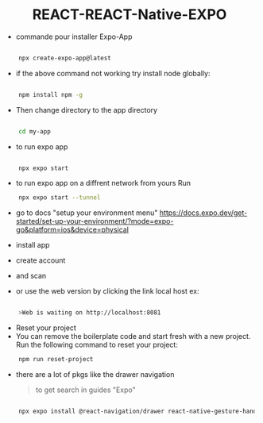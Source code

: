 <h1 align = center>REACT-REACT-Native-EXPO</h1>

- commande pour installer Expo-App
```sh

    npx create-expo-app@latest

```

- if the above command not working try install node globally:

```sh

    npm install npm -g

```

- Then change directory to the app directory

```sh

    cd my-app

```

- to run expo app

```sh

    npx expo start

```

- to run expo app on a diffrent network from yours Run
```sh
    npx expo start --tunnel

```
  

- go to docs "setup your environment menu"
https://docs.expo.dev/get-started/set-up-your-environment/?mode=expo-go&platform=ios&device=physical

- install app 
- create account 
- and scan 

- or use the web version by clicking the link local host
ex:
```sh

    >Web is waiting on http://localhost:8081

```


- Reset your project
- You can remove the boilerplate code and start fresh with a new project. Run the following command to reset your project:

```sh
    npm run reset-project

```

- there are a lot of pkgs like the  drawer navigation
    >to get search in guides "Expo"
```sh

    npx expo install @react-navigation/drawer react-native-gesture-handler react-native-reanimated

```
